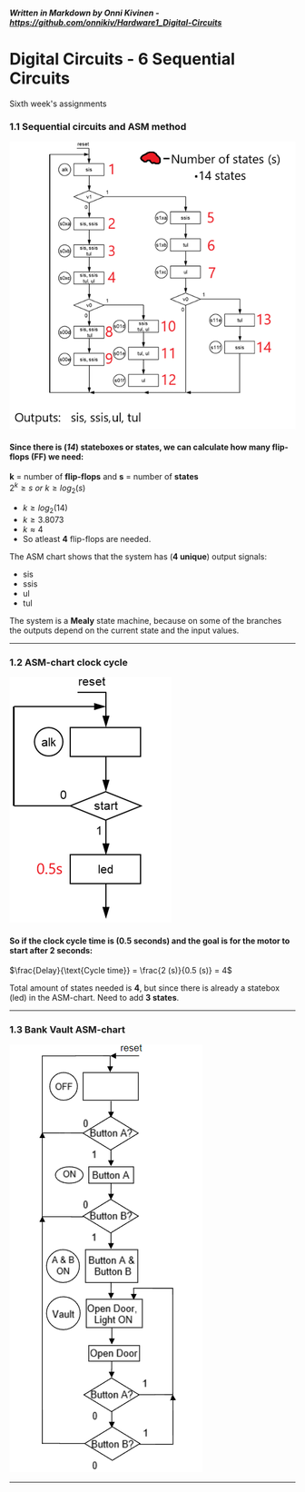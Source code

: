 ##### _Written in Markdown by Onni Kivinen_ - https://github.com/onnikiv/Hardware1_Digital-Circuits
# Digital Circuits - 6 Sequential Circuits
Sixth week's assignments

### 1.1 Sequential circuits and ASM method 

![alt text](/images/06_Sequential-1.1.png)   
#### Since there is (_14_) stateboxes or states, we can calculate how many flip-flops (FF) we need:

__k__ = number of __flip-flops__ and __s__ = number of __states__   
$2^k \geq s$ _or_ $k \geq log_2(s)$

- $k \geq log_2(14)$
- $k \geq 3.8073$
- $k ≈ 4$
- So atleast __4__ flip-flops are needed.   

The ASM chart shows that the system has (__4 unique__) output signals:
 - sis
 - ssis
 - ul
 - tul

The system is a __Mealy__ state machine, because on some of the branches the outputs depend on the current state and the input values.

___

### 1.2 ASM-chart clock cycle   
![alt text](/images/06_Sequential-1.2.png)   
#### So if the clock cycle time is (0.5 seconds) and the goal is for the motor to start after 2 seconds:

$\frac{Delay}{\text{Cycle time}} = \frac{2 (s)}{0.5 (s)} = 4$

Total amount of states needed is __4__, but since there is already a statebox (led) in the ASM-chart. Need to add __3 states__.

___

### 1.3 Bank Vault ASM-chart

![alt text](/images/06_Sequential-1.3.png)

___